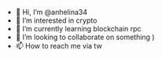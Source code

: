 - 👋 Hi, I’m @anhelina34
- 👀 I’m interested in crypto
- 🌱 I’m currently learning blockchain rpc
- 💞️ I’m looking to collaborate on something )
- 📫 How to reach me via tw

<!---
anhelina34/anhelina34 is a ✨ special ✨ repository because its `README.md` (this file) appears on your GitHub profile.
You can click the Preview link to take a look at your changes.
--->
